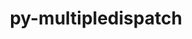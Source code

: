 ---
title: "py-multipledispatch"
layout: cache
categories: [package, develop]
meta: {"compilers": ["apple-clang@=15.0.0", "gcc@=13.2.0"], "num_specs": 16, "num_specs_by_stack": {"ml-darwin-aarch64-mps": 2, "ml-linux-aarch64-cpu": 6, "ml-linux-aarch64-cuda": 7, "ml-linux-x86_64-cpu": 7, "ml-linux-x86_64-cuda": 6, "root": 16}, "oss": ["ubuntu24.04", "ventura"], "platforms": ["darwin", "linux"], "stacks": ["ml-darwin-aarch64-mps", "ml-linux-aarch64-cpu", "ml-linux-aarch64-cuda", "ml-linux-x86_64-cpu", "ml-linux-x86_64-cuda", "root"], "targets": ["aarch64", "x86_64_v3"], "versions": ["0.6.0"]}
spec_details: [{"compiler": "apple-clang@=15.0.0", "hash": "owqx437tu42x5oda3nd6z6xjmjlwkmbf", "os": "ventura", "platform": "darwin", "size": "-", "stacks": ["ml-darwin-aarch64-mps", "root"], "tarball": "https://binaries.spack.io/develop/build_cache/darwin-ventura-aarch64/apple-clang-15.0.0/py-multipledispatch-0.6.0/darwin-ventura-aarch64-apple-clang-15.0.0-py-multipledispatch-0.6.0-owqx437tu42x5oda3nd6z6xjmjlwkmbf.spack", "target": "aarch64", "variants": ["build_system=python_pip"], "versions": ["0.6.0"]}, {"compiler": "apple-clang@=15.0.0", "hash": "ywldjuukvb7feq64dttcjembdojzz7wm", "os": "ventura", "platform": "darwin", "size": "-", "stacks": ["ml-darwin-aarch64-mps", "root"], "tarball": "https://binaries.spack.io/develop/build_cache/darwin-ventura-aarch64/apple-clang-15.0.0/py-multipledispatch-0.6.0/darwin-ventura-aarch64-apple-clang-15.0.0-py-multipledispatch-0.6.0-ywldjuukvb7feq64dttcjembdojzz7wm.spack", "target": "aarch64", "variants": ["build_system=python_pip"], "versions": ["0.6.0"]}, {"compiler": "gcc@=13.2.0", "hash": "rxefjscifloawzr44o4kmq3sbe4fy73t", "os": "ubuntu24.04", "platform": "linux", "size": "-", "stacks": ["ml-linux-aarch64-cpu", "ml-linux-aarch64-cuda", "root"], "tarball": "https://binaries.spack.io/develop/build_cache/linux-ubuntu24.04-aarch64/gcc-13.2.0/py-multipledispatch-0.6.0/linux-ubuntu24.04-aarch64-gcc-13.2.0-py-multipledispatch-0.6.0-rxefjscifloawzr44o4kmq3sbe4fy73t.spack", "target": "aarch64", "variants": ["build_system=python_pip"], "versions": ["0.6.0"]}, {"compiler": "gcc@=13.2.0", "hash": "xnudhn2xt5lflgrmbosjq654m3dfifh7", "os": "ubuntu24.04", "platform": "linux", "size": "-", "stacks": ["ml-linux-aarch64-cuda", "root"], "tarball": "https://binaries.spack.io/develop/build_cache/linux-ubuntu24.04-aarch64/gcc-13.2.0/py-multipledispatch-0.6.0/linux-ubuntu24.04-aarch64-gcc-13.2.0-py-multipledispatch-0.6.0-xnudhn2xt5lflgrmbosjq654m3dfifh7.spack", "target": "aarch64", "variants": ["build_system=python_pip"], "versions": ["0.6.0"]}, {"compiler": "gcc@=13.2.0", "hash": "w52xst6tcri5hco44ssbuwralw4iylby", "os": "ubuntu24.04", "platform": "linux", "size": "-", "stacks": ["ml-linux-aarch64-cpu", "ml-linux-aarch64-cuda", "root"], "tarball": "https://binaries.spack.io/develop/build_cache/linux-ubuntu24.04-aarch64/gcc-13.2.0/py-multipledispatch-0.6.0/linux-ubuntu24.04-aarch64-gcc-13.2.0-py-multipledispatch-0.6.0-w52xst6tcri5hco44ssbuwralw4iylby.spack", "target": "aarch64", "variants": ["build_system=python_pip"], "versions": ["0.6.0"]}, {"compiler": "gcc@=13.2.0", "hash": "ztsgphivrrlai7mymer36mzjrj5zvodn", "os": "ubuntu24.04", "platform": "linux", "size": "-", "stacks": ["ml-linux-aarch64-cpu", "ml-linux-aarch64-cuda", "root"], "tarball": "https://binaries.spack.io/develop/build_cache/linux-ubuntu24.04-aarch64/gcc-13.2.0/py-multipledispatch-0.6.0/linux-ubuntu24.04-aarch64-gcc-13.2.0-py-multipledispatch-0.6.0-ztsgphivrrlai7mymer36mzjrj5zvodn.spack", "target": "aarch64", "variants": ["build_system=python_pip"], "versions": ["0.6.0"]}, {"compiler": "gcc@=13.2.0", "hash": "rwmrkbrilf4sgvv4rikaad7536slj6v2", "os": "ubuntu24.04", "platform": "linux", "size": "-", "stacks": ["ml-linux-aarch64-cpu", "ml-linux-aarch64-cuda", "root"], "tarball": "https://binaries.spack.io/develop/build_cache/linux-ubuntu24.04-aarch64/gcc-13.2.0/py-multipledispatch-0.6.0/linux-ubuntu24.04-aarch64-gcc-13.2.0-py-multipledispatch-0.6.0-rwmrkbrilf4sgvv4rikaad7536slj6v2.spack", "target": "aarch64", "variants": ["build_system=python_pip"], "versions": ["0.6.0"]}, {"compiler": "gcc@=13.2.0", "hash": "tojmgams46x43uzxf6b2ihrxsve7g5zs", "os": "ubuntu24.04", "platform": "linux", "size": "-", "stacks": ["ml-linux-aarch64-cpu", "ml-linux-aarch64-cuda", "root"], "tarball": "https://binaries.spack.io/develop/build_cache/linux-ubuntu24.04-aarch64/gcc-13.2.0/py-multipledispatch-0.6.0/linux-ubuntu24.04-aarch64-gcc-13.2.0-py-multipledispatch-0.6.0-tojmgams46x43uzxf6b2ihrxsve7g5zs.spack", "target": "aarch64", "variants": ["build_system=python_pip"], "versions": ["0.6.0"]}, {"compiler": "gcc@=13.2.0", "hash": "zlw37lfqt7sg5qegsylcfx27fe6kwgvp", "os": "ubuntu24.04", "platform": "linux", "size": "-", "stacks": ["ml-linux-aarch64-cpu", "ml-linux-aarch64-cuda", "root"], "tarball": "https://binaries.spack.io/develop/build_cache/linux-ubuntu24.04-aarch64/gcc-13.2.0/py-multipledispatch-0.6.0/linux-ubuntu24.04-aarch64-gcc-13.2.0-py-multipledispatch-0.6.0-zlw37lfqt7sg5qegsylcfx27fe6kwgvp.spack", "target": "aarch64", "variants": ["build_system=python_pip"], "versions": ["0.6.0"]}, {"compiler": "gcc@=13.2.0", "hash": "4utukbiiuc3ijo6ttc7oju2aamvlzy62", "os": "ubuntu24.04", "platform": "linux", "size": "-", "stacks": ["ml-linux-x86_64-cpu", "ml-linux-x86_64-cuda", "root"], "tarball": "https://binaries.spack.io/develop/build_cache/linux-ubuntu24.04-x86_64_v3/gcc-13.2.0/py-multipledispatch-0.6.0/linux-ubuntu24.04-x86_64_v3-gcc-13.2.0-py-multipledispatch-0.6.0-4utukbiiuc3ijo6ttc7oju2aamvlzy62.spack", "target": "x86_64_v3", "variants": ["build_system=python_pip"], "versions": ["0.6.0"]}, {"compiler": "gcc@=13.2.0", "hash": "vnja7iyxg2gyo7toz3rorqzhaphezjvm", "os": "ubuntu24.04", "platform": "linux", "size": "-", "stacks": ["ml-linux-x86_64-cpu", "ml-linux-x86_64-cuda", "root"], "tarball": "https://binaries.spack.io/develop/build_cache/linux-ubuntu24.04-x86_64_v3/gcc-13.2.0/py-multipledispatch-0.6.0/linux-ubuntu24.04-x86_64_v3-gcc-13.2.0-py-multipledispatch-0.6.0-vnja7iyxg2gyo7toz3rorqzhaphezjvm.spack", "target": "x86_64_v3", "variants": ["build_system=python_pip"], "versions": ["0.6.0"]}, {"compiler": "gcc@=13.2.0", "hash": "culnrxa5w4sord4r4winipounnvsr32l", "os": "ubuntu24.04", "platform": "linux", "size": "-", "stacks": ["ml-linux-x86_64-cpu", "ml-linux-x86_64-cuda", "root"], "tarball": "https://binaries.spack.io/develop/build_cache/linux-ubuntu24.04-x86_64_v3/gcc-13.2.0/py-multipledispatch-0.6.0/linux-ubuntu24.04-x86_64_v3-gcc-13.2.0-py-multipledispatch-0.6.0-culnrxa5w4sord4r4winipounnvsr32l.spack", "target": "x86_64_v3", "variants": ["build_system=python_pip"], "versions": ["0.6.0"]}, {"compiler": "gcc@=13.2.0", "hash": "yh6cy3edkyxn7zuumvcom6kk55tht3pd", "os": "ubuntu24.04", "platform": "linux", "size": "-", "stacks": ["ml-linux-x86_64-cpu", "ml-linux-x86_64-cuda", "root"], "tarball": "https://binaries.spack.io/develop/build_cache/linux-ubuntu24.04-x86_64_v3/gcc-13.2.0/py-multipledispatch-0.6.0/linux-ubuntu24.04-x86_64_v3-gcc-13.2.0-py-multipledispatch-0.6.0-yh6cy3edkyxn7zuumvcom6kk55tht3pd.spack", "target": "x86_64_v3", "variants": ["build_system=python_pip"], "versions": ["0.6.0"]}, {"compiler": "gcc@=13.2.0", "hash": "g6svqo6k52clv2czvslvpug4lt4zfa3r", "os": "ubuntu24.04", "platform": "linux", "size": "-", "stacks": ["ml-linux-x86_64-cpu", "root"], "tarball": "https://binaries.spack.io/develop/build_cache/linux-ubuntu24.04-x86_64_v3/gcc-13.2.0/py-multipledispatch-0.6.0/linux-ubuntu24.04-x86_64_v3-gcc-13.2.0-py-multipledispatch-0.6.0-g6svqo6k52clv2czvslvpug4lt4zfa3r.spack", "target": "x86_64_v3", "variants": ["build_system=python_pip"], "versions": ["0.6.0"]}, {"compiler": "gcc@=13.2.0", "hash": "p5fqj4cf4bi7evp3rnch52zpzxjn4px2", "os": "ubuntu24.04", "platform": "linux", "size": "-", "stacks": ["ml-linux-x86_64-cpu", "ml-linux-x86_64-cuda", "root"], "tarball": "https://binaries.spack.io/develop/build_cache/linux-ubuntu24.04-x86_64_v3/gcc-13.2.0/py-multipledispatch-0.6.0/linux-ubuntu24.04-x86_64_v3-gcc-13.2.0-py-multipledispatch-0.6.0-p5fqj4cf4bi7evp3rnch52zpzxjn4px2.spack", "target": "x86_64_v3", "variants": ["build_system=python_pip"], "versions": ["0.6.0"]}, {"compiler": "gcc@=13.2.0", "hash": "wzcu7zd3rspxyqtbgpzo3fulmte2whdj", "os": "ubuntu24.04", "platform": "linux", "size": "-", "stacks": ["ml-linux-x86_64-cpu", "ml-linux-x86_64-cuda", "root"], "tarball": "https://binaries.spack.io/develop/build_cache/linux-ubuntu24.04-x86_64_v3/gcc-13.2.0/py-multipledispatch-0.6.0/linux-ubuntu24.04-x86_64_v3-gcc-13.2.0-py-multipledispatch-0.6.0-wzcu7zd3rspxyqtbgpzo3fulmte2whdj.spack", "target": "x86_64_v3", "variants": ["build_system=python_pip"], "versions": ["0.6.0"]}]
---